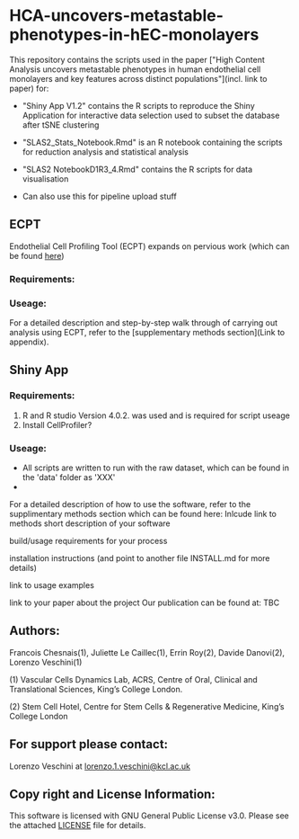 # HCA-uncovers-metastable-phenotypes-in-hEC-monolayers

This repository contains the scripts used in the paper ["High Content Analysis uncovers metastable phenotypes in human endothelial cell monolayers and key features across distinct populations"](incl. link to paper) for: 

- "Shiny App V1.2" contains the R scripts to reproduce the Shiny Application for interactive data selection 
 used to subset the database after tSNE clustering 
 
- "SLAS2_Stats_Notebook.Rmd" is an R notebook containing the scripts for reduction analysis and statistical analysis 

- "SLAS2 NotebookD1R3_4.Rmd" contains the R scripts for data visualisation

- Can also use this for pipeline upload stuff 

## ECPT
Endothelial Cell Profiling Tool (ECPT) expands on pervious work (which can be found [here](https://journals.sagepub.com/doi/10.1177/2472555218820848))
### Requirements: 

### Useage: 
For a detailed description and step-by-step walk through of carrying out analysis using ECPT, refer to the [supplementary methods section](Link to appendix).   

## Shiny App
### Requirements: 
1. R and R studio Version 4.0.2. was used and is required for script useage 
2. Install CellProfiler? 

### Useage: 
- All scripts are written to run with the raw dataset, which can be found in the 'data' folder as 'XXX'
-

For a detailed description of how to use the software, refer to the supplimentary methods section which can be found here: Inlcude link to methods
short description of your software

build/usage requirements for your process

installation instructions (and point to another file INSTALL.md for more details)

link to usage examples

link to your paper about the project
Our publication can be found at: TBC 

## Authors:
Francois Chesnais(1), Juliette Le Caillec(1), Errin Roy(2), Davide Danovi(2), Lorenzo Veschini(1) 

(1) Vascular Cells Dynamics Lab, ACRS, Centre of Oral, Clinical and Translational Sciences, King’s College London. 

(2) Stem Cell Hotel, Centre for Stem Cells & Regenerative Medicine, King’s College London 

## For support please contact:
Lorenzo Veschini at lorenzo.1.veschini@kcl.ac.uk 

## Copy right and License Information: 

This software is licensed with GNU General Public License v3.0. Please see the attached [LICENSE](https://github.com/exr98/HCA-uncovers-metastable-phenotypes-in-hEC-monolayers/blob/main/LICENSE) file for details.
